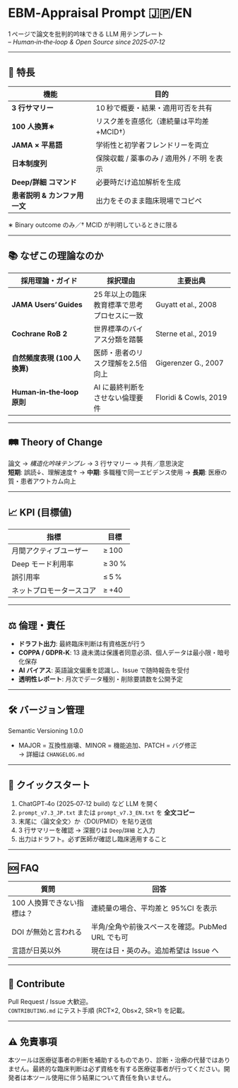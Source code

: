 # EBM‑Appraisal Prompt 🇯🇵/EN
1 ページで論文を批判的吟味できる LLM 用テンプレート  
– *Human‑in‑the‑loop & Open Source since 2025‑07‑12*

---

## 🔑 特長
| 機能 | 目的 |
|------|------|
| **3 行サマリー** | 10 秒で概要・結果・適用可否を共有 |
| **100 人換算∗** | リスク差を直感化（連続量は平均差+MCID†） |
| **JAMA × 平易語** | 学術性と初学者フレンドリーを両立 |
| **日本制度列** | 保険収載 / 薬事のみ / 適用外 / 不明 を表示 |
| **Deep/詳細 コマンド** | 必要時だけ追加解析を生成 |
| **患者説明 & カンファ用一文** | 出力をそのまま臨床現場でコピペ |

∗ Binary outcome のみ／† MCID が判明しているときに限る

---

## 📚 なぜこの理論なのか
| 採用理論・ガイド | 採択理由 | 主要出典 |
|------------------|----------|----------|
| **JAMA Users’ Guides** | 25 年以上の臨床教育標準で思考プロセスに一致 | Guyatt et al., 2008 |
| **Cochrane RoB 2** | 世界標準のバイアス分類を踏襲 | Sterne et al., 2019 |
| **自然頻度表現 (100 人換算)** | 医師・患者のリスク理解を2.5倍向上 | Gigerenzer G., 2007 |
| **Human‑in‑the‑loop 原則** | AI に最終判断をさせない倫理要件 | Floridi & Cowls, 2019 |

---

## 🛤️ Theory of Change
論文 → *構造化吟味テンプレ* → 3 行サマリー → 共有／意思決定  
**短期**: 誤読↓、理解速度↑ → **中期**: 多職種で同一エビデンス使用 → **長期**: 医療の質・患者アウトカム向上

---

## 📈 KPI (目標値)
| 指標 | 目標 |
|------|------|
| 月間アクティブユーザー | ≥ 100 |
| Deep モード利用率 | ≥ 30 % |
| 誤引用率 | ≤ 5 % |
| ネットプロモータースコア | ≥ +40 |

---

## ⚖️ 倫理・責任
- **ドラフト出力**: 最終臨床判断は有資格医が行う  
- **COPPA / GDPR‑K**: 13 歳未満は保護者同意必須、個人データは最小限・暗号化保存  
- **AI バイアス**: 英語論文偏重を認識し、Issue で随時報告を受付  
- **透明性レポート**: 月次でデータ種別・削除要請数を公開予定

---

## 🛠️ バージョン管理
Semantic Versioning 1.0.0  
- MAJOR = 互換性崩壊、MINOR = 機能追加、PATCH = バグ修正  
→ 詳細は `CHANGELOG.md`

---

## 🚀 クイックスタート
1. ChatGPT‑4o (2025‑07‑12 build) など LLM を開く  
2. `prompt_v7.3_JP.txt` または `prompt_v7.3_EN.txt` を **全文コピー**  
3. 末尾に〈論文全文〉か〈DOI/PMID〉を貼り送信  
4. 3 行サマリーを確認 → 深掘りは `Deep`/`詳細` と入力  
5. 出力はドラフト。必ず医師が確認し臨床適用すること

---

## 🆘 FAQ
| 質問 | 回答 |
|------|------|
| 100 人換算できない指標は？ | 連続量の場合、平均差と 95%CI を表示 |
| DOI が無効と言われる | 半角/全角や前後スペースを確認。PubMed URL でも可 |
| 言語が日英以外 | 現在は日・英のみ。追加希望は Issue へ |

---

## 🤝 Contribute
Pull Request / Issue 大歓迎。  
`CONTRIBUTING.md` にテスト手順 (RCT×2, Obs×2, SR×1) を記載。

---

## ⚠️ 免責事項
本ツールは医療従事者の判断を補助するものであり、診断・治療の代替ではありません。最終的な臨床判断は必ず資格を有する医療従事者が行ってください。開発者は本ツール使用に伴う結果について責任を負いません。
